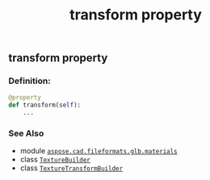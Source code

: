 ﻿---
title: transform property
second_title: Aspose.CAD for Python via .NET API References
description: 
type: docs
weight: 170
url: /python-net/aspose.cad.fileformats.glb.materials/texturebuilder/transform/
is_root: false
---

## transform property

### Definition:
```python
@property
def transform(self):
    ...
```

### See Also
* module [`aspose.cad.fileformats.glb.materials`](../../)
* class [`TextureBuilder`](/cad/python-net/aspose.cad.fileformats.glb.materials/texturebuilder)
* class [`TextureTransformBuilder`](/cad/python-net/aspose.cad.fileformats.glb.materials/texturetransformbuilder)
